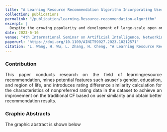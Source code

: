 ```yaml
---
title: "A Learning Resource Recommendation Algorithm Incorporating User Information and Rating Differences"
collection: publications
permalink: "/publication/learning-Resource-recommendation-algorithm"
excerpt: |
  Despite the growing popularity and development of large-scale open online learning platforms, they have been suffering from the problem of “information disorientation.” To increase students' learning efficiency, it is important to build recommendation algorithms based on students' basic information and historical rating data. In this research, we propose a new collaborative filtering recommendation algorithm that incorporates the user Information and the rating differences. The algorithm first uses the user information labels to calculate the user similarity, then introduces rating differences to enhance the conventional cosine similarity based on the characteristics of non-preferred rating data, and finally linearly combines the two similarities. The experimental results demonstrate that the algorithm enhances the recommendation effect of learning resources. The MAE and RMSE is employed to quantify the prediction accuracy of the recommendation algorithm.
date: 2023-6-16
venue: "4th International Seminar on Artificial Intelligence, Networking and Information Technology (AINIT)"
paperurl: "https://doi.org/10.1109/AINIT59027.2023.10212571"
citation: 'L. Wang, H. Wu, L. Zhang, H. Cheng, "A Learning Resource Recommendation Algorithm Incorporating User Information and Rating Differences," <i>Proc. AINIT 2023</i>, pp. 15-19. doi:10.1109/AINIT59027.2023.10212571'
---
```


### Contribution

<div style="text-align: justify;">
This paper conducts research on the field of learningresource recommendation, mines potential features such asuser's gender, education, and region of life, and introduces rating difference similarity calculation for the characteristics of nonpreferred rating data in the dataset to achieve an improvement on the traditional CF based on user similarity and obtain better recommendation results.<br>
</div>

### Graphic Abstracts

The graphic abstract is shown below  

